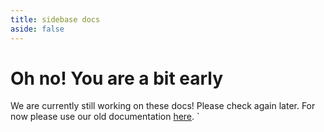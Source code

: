 ```yaml
---
title: sidebase docs
aside: false
---
```


# Oh no! You are a bit early

We are currently still working on these docs! Please check again later.
For now please use our old documentation [here](https://github.com/sidebase/sidebase#quick-start).
`
